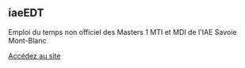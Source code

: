 ## iaeEDT

Emploi du temps non officiel des Masters 1 MTI et MDI de l'IAE Savoie Mont-Blanc

[Accédez au site](http://edt.thomasgaillard.com/) 